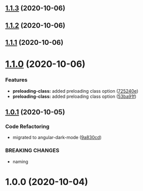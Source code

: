 ## [1.1.3](https://github.com/talohana/angular-dark-mode/compare/v1.1.2...v1.1.3) (2020-10-06)

## [1.1.2](https://github.com/talohana/angular-dark-mode/compare/v1.1.1...v1.1.2) (2020-10-06)

## [1.1.1](https://github.com/talohana/angular-dark-mode/compare/v1.1.0...v1.1.1) (2020-10-06)

# [1.1.0](https://github.com/talohana/angular-dark-mode/compare/v1.0.1...v1.1.0) (2020-10-06)


### Features

* **preloading-class:** added preloading class option ([725240e](https://github.com/talohana/angular-dark-mode/commit/725240e6260c7cc15ed94daf5d5246ae25b31788))
* **preloading-class:** added preloading class option ([53ba91f](https://github.com/talohana/angular-dark-mode/commit/53ba91f702929a19363a5ca66df2a82efb8b3f5f))

## [1.0.1](https://github.com/talohana/angular-dark-mode/compare/v1.0.0...v1.0.1) (2020-10-05)


### Code Refactoring

* migrated to angular-dark-mode ([9a830cd](https://github.com/talohana/angular-dark-mode/commit/9a830cdf6806ad41a44e7eac2d4fddbc16aa2c64))


### BREAKING CHANGES

* naming

# 1.0.0 (2020-10-04)
